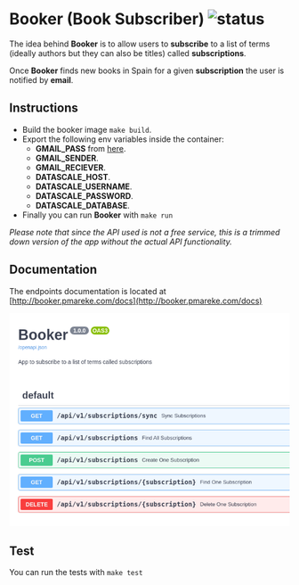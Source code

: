 # Booker (Book Subscriber) ![status](https://github.com/pmareke/booker/actions/workflows/python-app.yml/badge.svg)

The idea behind **Booker** is to allow users to **subscribe** to a list of
terms (ideally authors but they can also be titles) called **subscriptions**.

Once **Booker** finds new books in Spain for a given **subscription** the user is notified by **email**.

## Instructions

- Build the booker image `make build`.
- Export the following env variables inside the container:
    - **GMAIL_PASS** from [here](https://myaccount.google.com/apppasswords).
    - **GMAIL_SENDER**.
    - **GMAIL_RECIEVER**.
    - **DATASCALE_HOST**.
    - **DATASCALE_USERNAME**.
    - **DATASCALE_PASSWORD**.
    - **DATASCALE_DATABASE**.
- Finally you can run **Booker** with `make run`

_Please note that since the API used is not a free service, this is a trimmed down version of the app without the actual API functionality._

## Documentation

The endpoints documentation is located at [http://booker.pmareke.com/docs](http://booker.pmareke.com/docs)

![Swagger](images/swagger.png)

## Test

You can run the tests with `make test`
